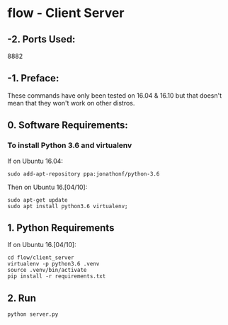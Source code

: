flow - Client Server
===========

## -2. Ports Used:

8882

## -1. Preface:

These commands have only been tested on 16.04 & 16.10 but that doesn't mean that they won't work on other distros.

## 0. Software Requirements:

### To install Python 3.6 and virtualenv

If on Ubuntu 16.04:

```
sudo add-apt-repository ppa:jonathonf/python-3.6
```

Then on Ubuntu 16.[04/10]:

```
sudo apt-get update
sudo apt install python3.6 virtualenv;
```

## 1. Python Requirements

If on Ubuntu 16.[04/10]:

```
cd flow/client_server
virtualenv -p python3.6 .venv
source .venv/bin/activate
pip install -r requirements.txt
```

## 2. Run

```
python server.py
```

